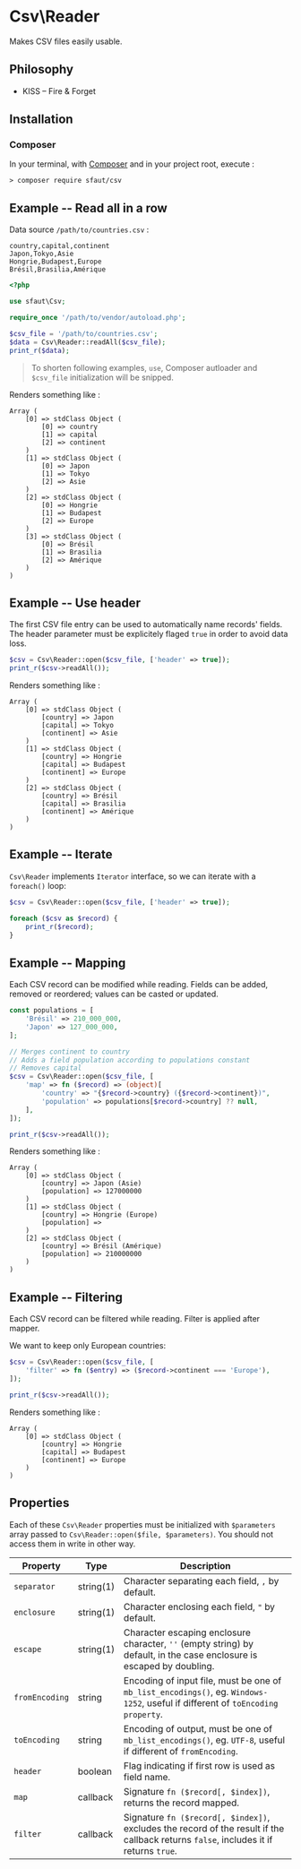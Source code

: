 # Csv\Reader

Makes CSV files easily usable.

## Philosophy

- KISS – Fire & Forget

## Installation

### Composer

In your terminal, with [Composer](https://getcomposer.org/) and in your project root, execute :

```
> composer require sfaut/csv
```

## Example -- Read all in a row

Data source `/path/to/countries.csv` :

```
country,capital,continent
Japon,Tokyo,Asie
Hongrie,Budapest,Europe
Brésil,Brasilia,Amérique
```

```php
<?php

use sfaut\Csv;

require_once '/path/to/vendor/autoload.php';

$csv_file = '/path/to/countries.csv';
$data = Csv\Reader::readAll($csv_file);
print_r($data);
```

> To shorten following examples, `use`, Composer autloader and `$csv_file` initialization will be snipped.

Renders something like :

```
Array (
    [0] => stdClass Object (
        [0] => country
        [1] => capital
        [2] => continent
    )
    [1] => stdClass Object (
        [0] => Japon
        [1] => Tokyo
        [2] => Asie
    )
    [2] => stdClass Object (
        [0] => Hongrie
        [1] => Budapest
        [2] => Europe
    )
    [3] => stdClass Object (
        [0] => Brésil
        [1] => Brasilia
        [2] => Amérique
    )
)
```

## Example -- Use header

The first CSV file entry can be used to automatically name records' fields.
The header parameter must be explicitely flaged `true` in order to avoid data loss.

```php
$csv = Csv\Reader::open($csv_file, ['header' => true]);
print_r($csv->readAll());
```

Renders something like :

```
Array (
    [0] => stdClass Object (
        [country] => Japon
        [capital] => Tokyo
        [continent] => Asie
    )
    [1] => stdClass Object (
        [country] => Hongrie
        [capital] => Budapest
        [continent] => Europe
    )
    [2] => stdClass Object (
        [country] => Brésil
        [capital] => Brasilia
        [continent] => Amérique
    )
)
```

## Example -- Iterate

`Csv\Reader` implements `Iterator` interface, so we can iterate with a `foreach()` loop:

```php
$csv = Csv\Reader::open($csv_file, ['header' => true]);

foreach ($csv as $record) {
    print_r($record);
}
```

## Example -- Mapping

Each CSV record can be modified while reading. Fields can be added, removed or reordered; values can be casted or updated.

```php
const populations = [
    'Brésil' => 210_000_000,
    'Japon' => 127_000_000,
];

// Merges continent to country
// Adds a field population according to populations constant
// Removes capital
$csv = Csv\Reader::open($csv_file, [
    'map' => fn ($record) => (object)[
        'country' => "{$record->country} ({$record->continent})",
        'population' => populations[$record->country] ?? null,
    ],
]);

print_r($csv->readAll());
```

Renders something like :

```
Array (
    [0] => stdClass Object (
        [country] => Japon (Asie)
        [population] => 127000000
    )
    [1] => stdClass Object (
        [country] => Hongrie (Europe)
        [population] =>
    )
    [2] => stdClass Object (
        [country] => Brésil (Amérique)
        [population] => 210000000
    )
)
```

## Example -- Filtering

Each CSV record can be filtered while reading. Filter is applied after mapper.

We want to keep only European countries:

```php
$csv = Csv\Reader::open($csv_file, [
    'filter' => fn ($entry) => ($record->continent === 'Europe'),
]);

print_r($csv->readAll());
```

Renders something like :

```
Array (
    [0] => stdClass Object (
        [country] => Hongrie
        [capital] => Budapest
        [continent] => Europe
    )
)
```

## Properties

Each of these `Csv\Reader` properties must be initialized with `$parameters` array passed to `Csv\Reader::open($file, $parameters)`.
You should not access them in write in other way.

|Property         |Type        |Description                                                                                                                        |
|-----------------|------------|-----------------------------------------------------------------------------------------------------------------------------------|
|`separator`      |string(1)   |Character separating each field, `,` by default.                                                                                   |
|`enclosure`      |string(1)   |Character enclosing each field, `"` by default.                                                                                    |
|`escape`         |string(1)   |Character escaping enclosure character, `''` (empty string) by default, in the case enclosure is escaped by doubling.              |
|`fromEncoding`   |string      |Encoding of input file, must be one of `mb_list_encodings()`, eg. `Windows-1252`, useful if different of `toEncoding property`.    |
|`toEncoding`     |string      |Encoding of output, must be one of `mb_list_encodings()`, eg. `UTF-8`, useful if different of `fromEncoding`.                      |
|`header`         |boolean     |Flag indicating if first row is used as field name.                                                                                |
|`map`            |callback    |Signature `fn ($record[, $index])`, returns the record mapped.                                                                       |
|`filter`         |callback    |Signature `fn ($record[, $index])`, excludes the record of the result if the callback returns `false`, includes it if returns `true`.|
